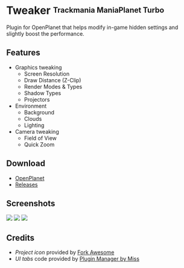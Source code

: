 # Tweaker <sup><sub>Trackmania ManiaPlanet Turbo</sub></sup>
Plugin for OpenPlanet that helps modify in-game hidden settings and slightly boost the performance.

## Features

* Graphics tweaking
    * Screen Resolution
    * Draw Distance (Z-Clip)
    * Render Modes & Types
    * Shadow Types
    * Projectors
* Environment
    * Background
    * Clouds
    * Lighting
* Camera tweaking
    * Field of View
    * Quick Zoom

## Download
* [OpenPlanet](https://openplanet.nl/files/126)
* [Releases](https://gitlab.com/fentrasLABS/openplanet/tweaker/-/releases)

## Screenshots

![](_git/1.png)
![](_git/2.png)
![](_git/3.png)

## Credits

- *Project icon* provided by [Fork Awesome](https://forkaweso.me/)
- *UI tabs* code provided by [Plugin Manager by Miss](https://github.com/openplanet-nl/plugin-manager/tree/master/src/Interface)
